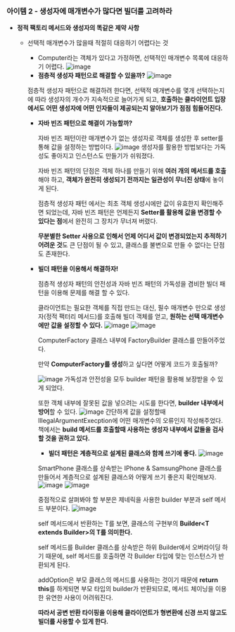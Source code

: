 ### 아이템 2 - 생성자에 매개변수가 많다면 빌더를 고려하라

- **정적 팩토리 메서드와 생성자의 똑같은 제약 사항**
    - 선택적 매개변수가 많을때 적절히 대응하기 어렵다는 것
        - Computer라는 객체가 있다고 가정하면, 선택적인 매개변수 목록에 대응하기 어렵다.
        ![image](https://github.com/ch4570/file-block-extension/assets/91787050/987003d4-d85c-4596-a949-961a489b6f3c)
      - **점층적 생성자 패턴으로 해결할 수 있을까?**
      ![image](https://github.com/ch4570/file-block-extension/assets/91787050/8ca4d0af-d754-4820-8a16-58ee4a4cd239)

      점층적 생성자 패턴으로 해결하려 한다면, 선택적 매개변수를 몇개 선택하는지에 따라 생성자의 개수가 지속적으로 늘어가게 되고, **호출하는 클라이언트 입장에서도 어떤 생성자에 어떤 인자들이 제공되는지 알아보기가 점점 힘들어진다.**

      - **자바 빈즈 패턴으로 해결이 가능할까?**

        자바 빈즈 패턴이란 매개변수가 없는 생성자로 객체를 생성한 후 setter를 통해 값을 설정하는 방법이다.
        ![image](https://github.com/Effective-Java-Study-Team/EffectiveJava/assets/91787050/3400c035-562f-4c2a-a9ab-28d0e6e74aa9)
        생성자를 활용한 방법보다는 가독성도 좋아지고 인스턴스도 만들기가 쉬워졌다.

        자바 빈즈 패턴의 단점은 객체 하나를 만들기 위해 **여러 개의 메서드를 호출**해야 하고, **객체가 완전히 생성되기 전까지는 일관성이 무너진 상태**에 놓이게 된다.

        점층적 생성자 패턴 에서는 최초 객체 생성시에만 값이 유효한지 확인해주면 되었는데, 자바 빈즈 패턴은 언제든지 **Setter를 활용해 값을 변경할 수 있다는 점**에서 완전히 그 장치가 무너져 버렸다.

        **무분별한 Setter 사용으로 인해서 언제 어디서 값이 변경되었는지 추적하기 어려운 것**도 큰 단점이 될 수 있고, 클래스를 불변으로 만들 수 없다는 단점도 존재한다.

      - **빌더 패턴을 이용해서 해결하자!**

        점층적 생성자 패턴의 안전성과 자바 빈즈 패턴의 가독성을 겸비한 빌더 패턴을 이용해 문제를 해결 할 수 있다.

        클라이언트는 필요한 객체를 직접 만드는 대신, 필수 매개변수 만으로 생성자(정적 팩터리 메서드)를 호출해 빌더 객체를 얻고, **원하는 선택 매개변수에만 값을 설정할 수 있다.**
        ![image](https://github.com/Effective-Java-Study-Team/EffectiveJava/assets/91787050/4d959b49-7713-4629-bfd8-e38fa8792947)
        ![image](https://github.com/Effective-Java-Study-Team/EffectiveJava/assets/91787050/25fcb642-9a74-4feb-9259-8f40a5a16567)

        ComputerFactory 클래스 내부에 FactoryBuilder 클래스를 만들어주었다.

        만약 **ComputerFactory를 생성**하고 싶다면 어떻게 코드가 호출될까?

        ![image](https://github.com/Effective-Java-Study-Team/EffectiveJava/assets/91787050/aec052b3-dfd2-4019-9b04-3e000ed711f8)
        가독성과 안전성을 모두 builder 패턴을 활용해 보장받을 수 있게 되었다.

        또한 객체 내부에 잘못된 값을 넣으려는 시도를 한다면, **builder 내부에서 방어**할 수 있다.
        ![image](https://github.com/Effective-Java-Study-Team/EffectiveJava/assets/91787050/2c7fb1c2-13ec-4b7d-a8e8-fcfdb6fb4e42)
        간단하게 값을 설정할때 IllegalArgumentExecption에 어떤 매개변수의 오류인지 작성해주었다.
        책에서는 **build 메서드를 호출할때 사용하는 생성자 내부에서 값들을 검사할 것을 권하고 있다.**

        - **빌더 패턴은 계층적으로 설계된 클래스와 함께 쓰기에 좋다.**
          ![image](https://github.com/Effective-Java-Study-Team/EffectiveJava/assets/91787050/299e99bb-9e3d-4adc-b2df-dc86b0f66d90)

        SmartPhone 클래스를 상속받는 IPhone & SamsungPhone 클래스를 만들어서 계층적으로 설계된 클래스와 어떻게 쓰기 좋은지 확인해보자.
        ![image](https://github.com/Effective-Java-Study-Team/EffectiveJava/assets/91787050/e2e9399d-5670-4275-ac94-bafc603dafc9)
        ![image](https://github.com/Effective-Java-Study-Team/EffectiveJava/assets/91787050/45d2842c-d03c-418d-b5da-def04f7e7baf)

        중점적으로 살펴봐야 할 부분은 제네릭을 사용한 builder 부분과 self 메서드 부분이다.
        ![image](https://github.com/Effective-Java-Study-Team/EffectiveJava/assets/91787050/4dd46dd7-fa5d-4c1f-be7c-74f248af63fa)

        self 메서드에서 반환하는 T를 보면, 클래스의 구현부의 **Builder<T extends Builder<T>>의 T를 의미한다.**

        self 메서드를 Builder 클래스를 상속받은 하위 Builder에서 오버라이딩 하기 때문에, self 메서드를 호출하면 각 Builder 타입에 맞는 인스턴스가 반환되게 된다.

        addOption은 부모 클래스의 메서드를 사용하는 것이기 때문에 **return this**를 하게되면 부모 타입의 builder가 반환되므로, 메서드 체이닝을 이용한 유연한 사용이 어려워진다.

        **따라서 공변 반환 타이핑을 이용해 클라이언트가 형변환에 신경 쓰지 않고도 빌더를 사용할 수 있게 한다.**


        

        



        
        

